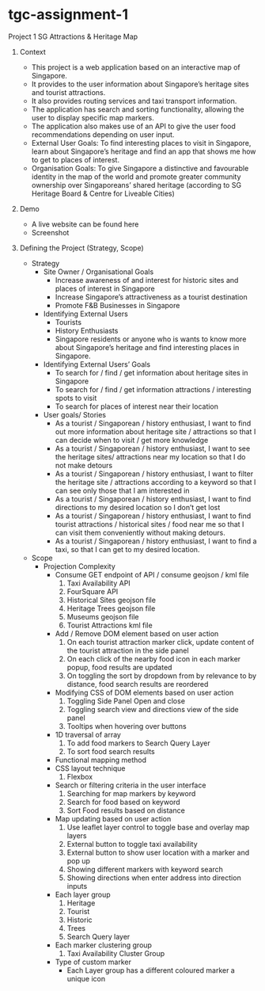 # tgc-assignment-1

Project 1 SG Attractions & Heritage Map

1. Context

   - This project is a web application based on an interactive map of Singapore.
   - It provides to the user information about Singapore’s heritage sites and tourist attractions.
   - It also provides routing services and taxi transport information.
   - The application has search and sorting functionality, allowing the user to display specific map markers.
   - The application also makes use of an API to give the user food recommendations depending on user input.
   - External User Goals: To find interesting places to visit in Singapore, learn about Singapore’s heritage and find an app that shows me how to get to places of interest.
   - Organisation Goals: To give Singapore a distinctive and favourable identity in the map of the world and promote greater community ownership over Singaporeans’ shared heritage (according to SG Heritage Board & Centre for Liveable Cities)

2. Demo

   - A live website can be found here <LINK>
   - Screenshot

3. Defining the Project (Strategy, Scope)
   - Strategy
     - Site Owner / Organisational Goals
       - Increase awareness of and interest for historic sites and places of interest in Singapore
       - Increase Singapore’s attractiveness as a tourist destination
       - Promote F&B Businesses in Singapore
     - Identifying External Users
       - Tourists
       - History Enthusiasts
       - Singapore residents or anyone who is wants to know more about Singapore’s heritage and find interesting places in Singapore.
     - Identifying External Users’ Goals
       - To search for / find / get information about heritage sites in Singapore
       - To search for / find / get information attractions / interesting spots to visit
       - To search for places of interest near their location
     - User goals/ Stories
       - As a tourist / Singaporean / history enthusiast, I want to find out more information about heritage site / attractions so that I can decide when to visit / get more knowledge
       - As a tourist / Singaporean / history enthusiast, I want to see the heritage sites/ attractions near my location so that I do not make detours
       - As a tourist / Singaporean / history enthusiast, I want to filter the heritage site / attractions according to a keyword so that I can see only those that I am interested in
       - As a tourist / Singaporean / history enthusiast, I want to find directions to my desired location so I don’t get lost
       - As a tourist / Singaporean / history enthusiast, I want to find tourist attractions / historical sites / food near me so that I can visit them conveniently without making detours.
       - As a tourist / Singaporean / history enthusiast, I want to find a taxi, so that I can get to my desired location.
   - Scope
     - Projection Complexity
       - Consume GET endpoint of API / consume geojson / kml file
         1. Taxi Availability API
         2. FourSquare API
         3. Historical Sites geojson file
         4. Heritage Trees geojson file
         5. Museums geojson file
         6. Tourist Attractions kml file
       - Add / Remove DOM element based on user action
         1. On each tourist attraction marker click, update content of the tourist attraction in the side panel
         2. On each click of the nearby food icon in each marker popup, food results are updated
         3. On toggling the sort by dropdown from by relevance to by distance, food search results are reordered
       - Modifying CSS of DOM elements based on user action
         1. Toggling Side Panel Open and close
         2. Toggling search view and directions view of the side panel
         3. Tooltips when hovering over buttons
       - 1D traversal of array
         1. To add food markers to Search Query Layer
         2. To sort food search results
       - Functional mapping method
       - CSS layout technique
         1. Flexbox
       - Search or filtering criteria in the user interface
         1. Searching for map markers by keyword
         2. Search for food based on keyword
         3. Sort Food results based on distance
       - Map updating based on user action
         1. Use leaflet layer control to toggle base and overlay map layers
         2. External button to toggle taxi availability
         3. External button to show user location with a marker and pop up
         4. Showing different markers with keyword search
         5. Showing directions when enter address into direction inputs
       - Each layer group
         1. Heritage
         2. Tourist
         3. Historic
         4. Trees
         5. Search Query layer
       - Each marker clustering group
         1. Taxi Availability Cluster Group
       - Type of custom marker
         - Each Layer group has a different coloured marker a unique icon
